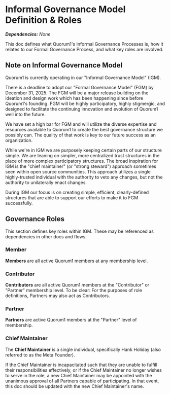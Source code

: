 # Informal Governance Model Definition & Roles

_**Dependencies:** None_

This doc defines what Quorum1's Informal Governance Processes is, how it relates to our Formal Governance Process, and what key roles are involved.

## Note on Informal Governance Model

Quorum1 is currently operating in our "Informal Governance Model" (IGM). 

There is a deadline to adopt our "Formal Governance Model" (FGM) by December 31, 2025. The FGM will be a major release building on the ideation and design work which has been happening since before Quorum1's founding. FGM will be highly participatory, highly stigmergic, and designed to facilitate the continuing innovation and evolution of Quorum1 well into the future.

We have set a high bar for FGM and will utilize the diverse expertise and resources available to Quorum1 to create the best governance structure we possibly can. The quality of that work is key to our future success as an organization.

While we're in IGM we are purposely keeping certain parts of our structure simple. We are leaning on simpler, more centralized trust structures in the place of more complex participatory structures. The broad inspiration for IGM is the "chief maintainer" (or "strong steward") approach sometimes seen within open source communities. This approach utilizes a single highly-trusted individual with the authority to veto any changes, but not the authority to unilaterally enact changes.

During IGM our focus is on creating simple, efficient, clearly-defined structures that are able to support our efforts to make it to FGM successfully.

## Governance Roles

This section defines key roles within IGM. These may be referenced as dependencies in other docs and flows.

### Member

**Members** are all active Quorum1 members at any membership level.

### Contributor

**Contributors** are all active Quorum1 members at the "Contributor" or "Partner" membership level. To be clear: For the purposes of role definitions, Partners may also act as Contributors.

### Partner

**Partners** are active Quorum1 members at the "Partner" level of membership.

### Chief Maintainer

The **Chief Maintainer** is a single individual, specifically Hank Holiday (also referred to as the Meta Founder).

If the Chief Maintainer is incapacitated such that they are unable to fulfill their responsibilities effectively, or if the Chief Maintainer no longer wishes to serve in the role, a new Chief Maintainer may be appointed with the unanimous approval of all Partners capable of participating. In that event, this doc should be updated with the new Chief Maintainer's name.
